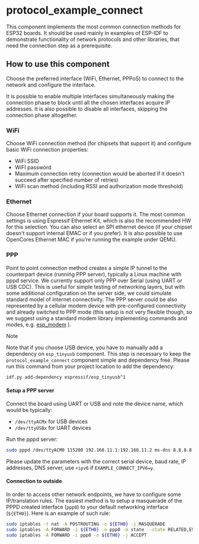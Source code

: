 # protocol_example_connect

This component implements the most common connection methods for ESP32 boards. It should be used mainly in examples of ESP-IDF to demonstrate functionality of network protocols and other libraries, that need the connection step as a prerequisite.

## How to use this component

Choose the preferred interface (WiFi, Ethernet, PPPoS) to connect to the network and configure the interface.

It is possible to enable multiple interfaces simultaneously making the connection phase to block until all the chosen interfaces acquire IP addresses.
It is also possible to disable all interfaces, skipping the connection phase altogether.

### WiFi

Choose WiFi connection method (for chipsets that support it) and configure basic WiFi connection properties:
* WiFi SSID
* WiFI password
* Maximum connection retry (connection would be aborted if it doesn't succeed after specified number of retries)
* WiFi scan method (including RSSI and authorization mode threshold)



### Ethernet

Choose Ethernet connection if your board supports it. The most common settings is using Espressif Ethernet Kit, which is also the recommended HW for this selection. You can also select an SPI ethernet device (if your chipset doesn't support internal EMAC or if you prefer). It is also possible to use OpenCores Ethernet MAC if you're running the example under QEMU.

### PPP

Point to point connection method creates a simple IP tunnel to the counterpart device (running PPP server), typically a Linux machine with pppd service. We currently support only PPP over Serial (using UART or USB CDC). This is useful for simple testing of networking layers, but with some additional configuration on the server side, we could simulate standard model of internet connectivity. The PPP server could be also represented by a cellular modem device with pre-configured connectivity and already switched to PPP mode (this setup is not very flexible though, so we suggest using a standard modem library implementing commands and modes, e.g. [esp_modem](https://components.espressif.com/component/espressif/esp_modem) ).

> [!Note]
> Note that if you choose USB device, you have to manually add a dependency on `esp_tinyusb` component. This step is necessary to keep the `protocol_example_connect` component simple and dependency free. Please run this command from your project location to add the dependency:
> ```bash
> idf.py add-dependency espressif/esp_tinyusb^1
> ```

#### Setup a PPP server

Connect the board using UART or USB and note the device name, which would be typically:
* `/dev/ttyACMx` for USB devices
* `/dev/ttyUSBx` for UART devices

Run the pppd server:

```bash
sudo pppd /dev/ttyACM0 115200 192.168.11.1:192.168.11.2 ms-dns 8.8.8.8 modem local noauth debug nocrtscts nodetach +ipv6
```

Please update the parameters with the correct serial device, baud rate, IP addresses, DNS server, use `+ipv6` if `EXAMPLE_CONNECT_IPV6=y`.

#### Connection to outside

In order to access other network endpoints, we have to configure some IP/translation rules. The easiest method is to setup a masquerade of the PPPD created interface (`ppp0`) to your default networking interface (`${ETH0}`). Here is an example of such rule:

```bash
sudo iptables -t nat -A POSTROUTING -o ${ETH0} -j MASQUERADE
sudo iptables -A FORWARD -i ${ETH0} -o ppp0 -m state --state RELATED,ESTABLISHED -j ACCEPT
sudo iptables -A FORWARD -i ppp0 -o ${ETH0} -j ACCEPT
```

